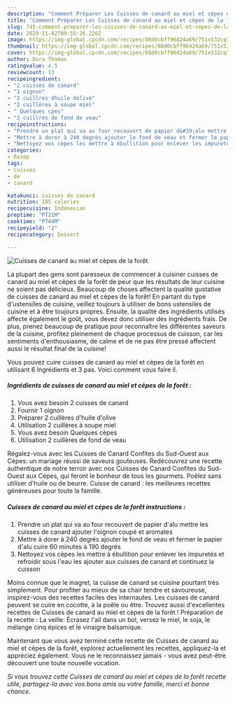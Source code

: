 ```yaml
---
description: "Comment Préparer Les Cuisses de canard au miel et cèpes de la forêt"
title: "Comment Préparer Les Cuisses de canard au miel et cèpes de la forêt"
slug: 745-comment-preparer-les-cuisses-de-canard-au-miel-et-cepes-de-la-foret
date: 2020-11-02T09:55:26.226Z
image: https://img-global.cpcdn.com/recipes/88d0cbff96424a69/751x532cq70/cuisses-de-canard-au-miel-et-cepes-de-la-foret-photo-principale-de-la-recette.jpg
thumbnail: https://img-global.cpcdn.com/recipes/88d0cbff96424a69/751x532cq70/cuisses-de-canard-au-miel-et-cepes-de-la-foret-photo-principale-de-la-recette.jpg
cover: https://img-global.cpcdn.com/recipes/88d0cbff96424a69/751x532cq70/cuisses-de-canard-au-miel-et-cepes-de-la-foret-photo-principale-de-la-recette.jpg
author: Dora Thomas
ratingvalue: 4.5
reviewcount: 13
recipeingredient:
- "2 cuisses de canard"
- "1 oignon"
- "2 cuillres dhuile dolive"
- "2 cuillères à soupe miel"
- " Quelques cpes"
- "2 cuillres de fond de veau"
recipeinstructions:
- "Prendre un plat qui va au four recouvert de papier d&#39;alu mettre les cuisses de canard ajouter l&#39;oignon coupé et aromates"
- "Mettre à dorer à 240 degrés ajouter le fond de veau et fermer le papier d&#39;alu cuire 60 minutes à 190 degrés"
- "Nettoyez vos cèpes les mettre à ébullition pour enlever les impuretés et refroidir sous l&#39;eau les ajouter aux cuisses de canard et continuez la cuisson"
categories:
- Resep
tags:
- cuisses
- de
- canard

katakunci: cuisses de canard 
nutrition: 185 calories
recipecuisine: Indonesian
preptime: "PT21M"
cooktime: "PT44M"
recipeyield: "2"
recipecategory: Dessert

---
```



![Cuisses de canard au miel et cèpes de la forêt](https://img-global.cpcdn.com/recipes/88d0cbff96424a69/751x532cq70/cuisses-de-canard-au-miel-et-cepes-de-la-foret-photo-principale-de-la-recette.jpg)

La plupart des gens sont paresseux de commencer à cuisiner cuisses de canard au miel et cèpes de la forêt de peur que les résultats de leur cuisine ne soient pas délicieux. Beaucoup de choses affectent la qualité gustative de cuisses de canard au miel et cèpes de la forêt! En partant du type d'ustensiles de cuisine, veillez toujours à utiliser de bons ustensiles de cuisine et à être toujours propres. Ensuite, la qualité des ingrédients utilisés affecte également le goût, vous devez donc utiliser des ingrédients frais. De plus, prenez beaucoup de pratique pour reconnaître les différentes saveurs de la cuisine, profitez pleinement de chaque processus de cuisson, car les sentiments d'enthousiasme, de calme et de ne pas être pressé affectent aussi le résultat final de la cuisine!

<!--inarticleads1-->

Vous pouvez cuire cuisses de canard au miel et cèpes de la forêt en utilisant 6 Ingrédients et 3 pas. Voici comment vous faire il.

##### Ingrédients de cuisses de canard au miel et cèpes de la forêt :

1. Vous avez besoin 2 cuisses de canard
1. Fournir 1 oignon
1. Préparer 2 cuillères d&#39;huile d&#39;olive
1. Utilisation 2 cuillères à soupe miel
1. Vous avez besoin  Quelques cèpes
1. Utilisation 2 cuillères de fond de veau


Régalez-vous avec les Cuisses de Canard Confites du Sud-Ouest aux Cèpes: un mariage réussi de saveurs gouteuses. Redécouvrez une recette authentique de notre terroir avec nos Cuisses de Canard Confites du Sud-Ouest aux Cèpes, qui feront le bonheur de tous les gourmets. Poêlez sans utiliser d&#39;huile ou de beurre. Cuisse de canard : les meilleures recettes généreuses pour toute la famille. 

<!--inarticleads2-->

##### Cuisses de canard au miel et cèpes de la forêt instructions :

1. Prendre un plat qui va au four recouvert de papier d&#39;alu mettre les cuisses de canard ajouter l&#39;oignon coupé et aromates
1. Mettre à dorer à 240 degrés ajouter le fond de veau et fermer le papier d&#39;alu cuire 60 minutes à 190 degrés
1. Nettoyez vos cèpes les mettre à ébullition pour enlever les impuretés et refroidir sous l&#39;eau les ajouter aux cuisses de canard et continuez la cuisson


Moins connue que le magret, la cuisse de canard se cuisine pourtant très simplement. Pour profiter au mieux de sa chair tendre et savoureuse, inspirez-vous des recettes faciles des internautes. Les cuisses de canard peuvent se cuire en cocotte, à la poêle ou être. Trouvez aussi d&#39;excellentes recettes de Cuisses de canard au miel et cèpes de la forêt ! Préparation de la recette : La veille: Écrasez l&#39;ail dans un bol, versez le miel, le soja, le mélange cinq épices et le vinaigre balsamique. 

<!--inarticleads1-->

<p>
Maintenant que vous avez terminé cette recette de Cuisses de canard au miel et cèpes de la forêt, explorez actuellement les recettes, appliquez-la et appréciez également. Vous ne le reconnaissez jamais - vous avez peut-être découvert une toute nouvelle vocation.
</p>

<p>
<i>Si vous trouvez cette Cuisses de canard au miel et cèpes de la forêt recette utile, partagez-la avec vos bons amis ou votre famille, merci et bonne chance.</i>
</p>
